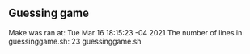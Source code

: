 ## Guessing game
Make was ran at:
Tue Mar 16 18:15:23 -04 2021
The number of lines in guessinggame.sh:
23 guessinggame.sh
